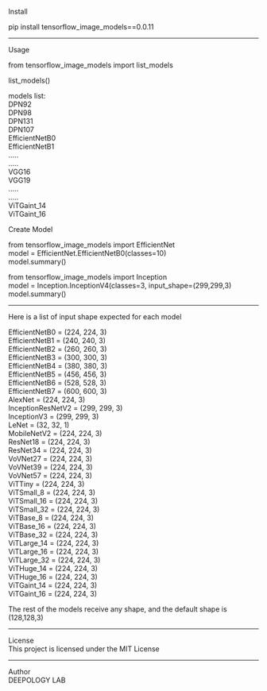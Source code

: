 Install<br />

pip install tensorflow_image_models==0.0.11

----------------------------------------------

Usage<br />

from tensorflow_image_models import list_models<br />

list_models()<br />

models list:<br />
DPN92<br />
DPN98<br />
DPN131<br />
DPN107<br />
EfficientNetB0<br />
EfficientNetB1<br />
.....<br />
.....<br />
VGG16<br />
VGG19<br />
.....<br />
.....<br />
ViTGaint_14<br />
ViTGaint_16<br />

Create Model<br />

from tensorflow_image_models import EfficientNet<br />
model = EfficientNet.EfficientNetB0(classes=10)<br />
model.summary()


from tensorflow_image_models import Inception<br />
model = Inception.InceptionV4(classes=3, input_shape=(299,299,3)<br />
model.summary()

----------------------------------------------

Here is a list of input shape expected for each model

EfficientNetB0 = (224, 224, 3)<br />
EfficientNetB1 = (240, 240, 3)<br />
EfficientNetB2 = (260, 260, 3)<br />
EfficientNetB3 = (300, 300, 3)<br />
EfficientNetB4 = (380, 380, 3)<br />
EfficientNetB5 = (456, 456, 3)<br />
EfficientNetB6 = (528, 528, 3)<br />
EfficientNetB7 = (600, 600, 3)<br />
AlexNet = (224, 224, 3)<br />
InceptionResNetV2 = (299, 299, 3)<br />
InceptionV3 = (299, 299, 3)<br />
LeNet = (32,  32,  1)<br />
MobileNetV2 = (224, 224, 3)<br />
ResNet18 = (224, 224, 3)<br />
ResNet34 = (224, 224, 3)<br />
VoVNet27 = (224, 224, 3)<br />
VoVNet39 = (224, 224, 3)<br />
VoVNet57 = (224, 224, 3)<br />
ViTTiny  = (224, 224, 3)<br />
ViTSmall_8 = (224, 224, 3)<br />
ViTSmall_16 = (224, 224, 3)<br />
ViTSmall_32 = (224, 224, 3)<br />
ViTBase_8 = (224, 224, 3)<br />
ViTBase_16 = (224, 224, 3)<br />
ViTBase_32 = (224, 224, 3)<br />
ViTLarge_14 = (224, 224, 3)<br />
ViTLarge_16 = (224, 224, 3)<br />
ViTLarge_32 = (224, 224, 3)<br />
ViTHuge_14 = (224, 224, 3)<br />
ViTHuge_16 = (224, 224, 3)<br />
ViTGaint_14 = (224, 224, 3)<br />
ViTGaint_16 = (224, 224, 3)<br />


The rest of the models receive any shape, and the default shape is (128,128,3)

----------------------------------------------

License<br />
This project is licensed under the MIT License

----------------------------------------------

Author<br />
DEEPOLOGY LAB

